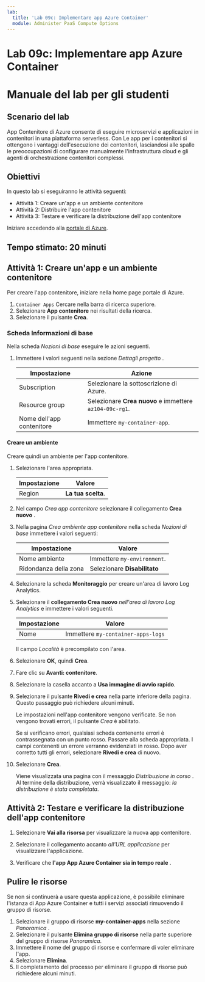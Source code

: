 ```yaml
---
lab:
  title: 'Lab 09c: Implementare app Azure Container'
  module: Administer PaaS Compute Options
---
```


# Lab 09c: Implementare app Azure Container
# Manuale del lab per gli studenti

## Scenario del lab
App Contenitore di Azure consente di eseguire microservizi e applicazioni in contenitori in una piattaforma serverless. Con Le app per i contenitori si ottengono i vantaggi dell'esecuzione dei contenitori, lasciandosi alle spalle le preoccupazioni di configurare manualmente l'infrastruttura cloud e gli agenti di orchestrazione contenitori complessi.

## Obiettivi

In questo lab si eseguiranno le attività seguenti:
- Attività 1: Creare un'app e un ambiente contenitore
- Attività 2: Distribuire l'app contenitore
- Attività 3: Testare e verificare la distribuzione dell'app contenitore

Iniziare accedendo alla [portale di Azure](https://portal.azure.com).

## Tempo stimato: 20 minuti

## Attività 1: Creare un'app e un ambiente contenitore

Per creare l'app contenitore, iniziare nella home page portale di Azure.

1. `Container Apps` Cercare nella barra di ricerca superiore.
1. Selezionare **App contenitore** nei risultati della ricerca.
1. Selezionare il pulsante **Crea**.

### Scheda Informazioni di base

Nella scheda *Nozioni di base* eseguire le azioni seguenti.

1. Immettere i valori seguenti nella sezione *Dettagli progetto* .

    | Impostazione | Azione |
    |---|---|
    | Subscription | Selezionare la sottoscrizione di Azure. |
    | Resource group | Selezionare **Crea nuovo** e immettere `az104-09c-rg1`. |
    | Nome dell'app contenitore |  Immettere `my-container-app`. |

#### Creare un ambiente

Creare quindi un ambiente per l'app contenitore.

1. Selezionare l'area appropriata.

    | Impostazione | Valore |
    |--|--|
    | Region | **La tua scelta**. |

1. Nel campo *Crea app contenitore* selezionare il collegamento **Crea nuovo** .
1. Nella pagina *Crea ambiente app contenitore* nella scheda *Nozioni di base* immettere i valori seguenti:

    | Impostazione | Valore |
    |--|--|
    | Nome ambiente | Immettere `my-environment`. |
    | Ridondanza della zona | Selezionare **Disabilitato** |

1. Selezionare la scheda **Monitoraggio** per creare un'area di lavoro Log Analytics.
1. Selezionare il **collegamento Crea nuovo** *nell'area di lavoro Log Analytics* e immettere i valori seguenti.

    | Impostazione | Valore |
    |--|--|
    | Nome | Immettere `my-container-apps-logs` |
  
    Il campo *Località* è precompilato con l'area.

1. Selezionare **OK**, quindi **Crea**. 

1. Fare clic su **Avanti: contenitore**.

1. Selezionare la casella accanto a **Usa immagine di avvio rapido**.

1. Selezionare il pulsante **Rivedi e crea** nella parte inferiore della pagina. Questo passaggio può richiedere alcuni minuti. 

    Le impostazioni nell'app contenitore vengono verificate. Se non vengono trovati errori, il pulsante *Crea* è abilitato.  

    Se si verificano errori, qualsiasi scheda contenente errori è contrassegnata con un punto rosso.  Passare alla scheda appropriata.  I campi contenenti un errore verranno evidenziati in rosso.  Dopo aver corretto tutti gli errori, selezionare **Rivedi e crea** di nuovo.

1. Selezionare **Crea**.

    Viene visualizzata una pagina con il messaggio *Distribuzione in corso* .  Al termine della distribuzione, verrà visualizzato il messaggio: *la distribuzione è stata completata*.
   
## Attività 2: Testare e verificare la distribuzione dell'app contenitore

1. Selezionare **Vai alla risorsa** per visualizzare la nuova app contenitore.

1. Selezionare il collegamento accanto *all'URL applicazione* per visualizzare l'applicazione.

1. Verificare che **l'app App Azure Container sia in tempo reale** .

## Pulire le risorse

Se non si continuerà a usare questa applicazione, è possibile eliminare l'istanza di App Azure Container e tutti i servizi associati rimuovendo il gruppo di risorse.

1. Selezionare il gruppo di risorse **my-container-apps** nella sezione *Panoramica* .
1. Selezionare il pulsante **Elimina gruppo di risorse** nella parte superiore del gruppo di risorse *Panoramica*.
1. Immettere il nome del gruppo di risorse e confermare di voler eliminare l'app. 
1. Selezionare **Elimina**.
1. Il completamento del processo per eliminare il gruppo di risorse può richiedere alcuni minuti.
